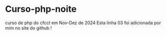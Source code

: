 # Curso-php-noite
curso de php do cfcct em Nov-Dez de 2024
Esta linha 03 foi adicionada por mim no site do github !
